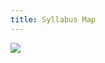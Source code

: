 ```yaml
---
title: Syllabus Map
---
```


<img src="https://elizabethcase.net/rda/cccf-map.png" usemap="#map">



<map name="map">
  <area shape="poly" 
    coords="157,170, 99,151, 69,148, 42,160, 30,178, 14,224, 4,280, 17,344, 53,393, 92,417, 148,405, 174,399, 256,394, 257,371, 279,319, 304,286, 334,236, 304,238, 242,245, 180,244, 158,232, 150,209, 151,190, 156,170" 
    alt="Hydrologic Cycle" 
    href="https://elizabethcase.net/rda/cccf-hydrology">
  <area shape="poly" 
    coords="0,0, 310,33, 329,304, 359,383, 296,439, 181,446, 204,312, 0,294" 
    alt="Geologic Cycle" 
    href="https://elizabethcase.net/rda/cccf-geology.md">
  <area shape="poly" 
    coords="306,284,367,304,398,315,422,296,462,279,480,274,475,248,476,234,508,189,532,177,548,178,607,199,605,164,601,129,592,108,579,103,543,107,499,118,463,115,401,99,368,99,349,128,349,162,347,194,336,234,306,282" 
    alt="Welcome to the Greenhouse" 
    href="https://elizabethcase.net/rda/cccf-greenhouse">
  <area shape="poly" 
    coords="336,234,347,207,349,152,304,127,269,117,231,126,189,146,164,164,153,179,150,202,153,227,173,242,194,246,269,243,335,235" 
    alt="Future" 
    href="https://elizabethcase.net/rda/cccf-future">
  <area shape="poly" 
    coords="0,310, 200,321, 174,455, 355,450, 407,552, 483,571, 424,670, 476,719" 
    alt="Maths" 
    href="https://elizabethcase.net/rda/cccf-maths">
  <area shape="poly" 
    coords="0,310, 200,321, 174,455, 355,450, 407,552, 483,571, 424,670, 476,719" 
    alt="Past" 
    href="https://elizabethcase.net/rda/cccf-past">
</map> 


<script type="text/javascript" src="../../_plugins/imagemapresizer.js"></script>